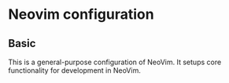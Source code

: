 # Neovim configuration
## Basic

This is a general-purpose configuration of NeoVim.
It setups core functionality for development in NeoVim.
